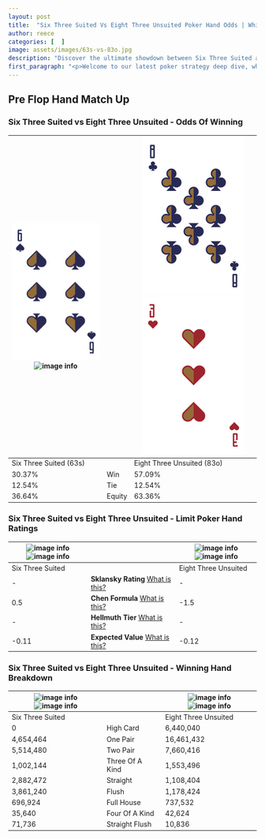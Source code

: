 ```yaml
---
layout: post
title:  "Six Three Suited Vs Eight Three Unsuited Poker Hand Odds | Which Is The Better Hand In Poker? A Complete Guide"
author: reece
categories: [  ]
image: assets/images/63s-vs-83o.jpg
description: "Discover the ultimate showdown between Six Three Suited and Eight Three Unsuited in poker! Uncover the odds, strategies, and scenarios where one hand triumphs over the other. Get ready to up your poker game with this thrilling analysis."
first_paragraph: "<p>Welcome to our latest poker strategy deep dive, where we're pitting two distinct hands against each other in a high-stakes showdown: Six Three Suited vs Eight Three Unsuited.</p><p>In the dynamic world of poker, every decision counts, and knowing which hand holds the upper hand is key to your success at the table.</p><p>In this article, we'll dissect these two hands, explore the scenarios where one dominates the other, and equip you with the knowledge to make strategic choices that can tip the odds in your favor.</p><p>Get ready to unravel the intriguing dynamics of these poker hands and elevate your game to new heights.</p>"
---
```




[comment]: # (sp0)

## Pre Flop Hand Match Up

<div class="table hand-ratings" markdown="1"> 



### Six Three Suited vs Eight Three Unsuited - Odds Of Winning


    
| ![image info](assets/images/hand1/6.png) ![image info](assets/images/hand1/3s.png) |  | ![image info](assets/images/hand2/8.png) ![image info](assets/images/hand2/3o.png) |
| -------- | -------- | -------- |
| Six Three Suited (63s) |  | Eight Three Unsuited (83o) |
| 30.37% | Win | 57.09% |
| 12.54% | Tie | 12.54% |
| 36.64% | Equity | 63.36% |




[comment]: # (sp1)



### Six Three Suited vs Eight Three Unsuited - Limit Poker Hand Ratings


    
| ![image info](https://www.riverpairs.com/assets/images/hand1/6.png) ![image info](https://www.riverpairs.com/assets/images/hand1/3s.png) |  | ![image info](https://www.riverpairs.com/assets/images/hand2/8.png) ![image info](https://www.riverpairs.com/assets/images/hand2/3o.png) |
| -------- | -------- | -------- |
| Six Three Suited |  | Eight Three Unsuited |
| - | **Sklansky Rating** [What is this?](/sklansky-rating-explained) | - |
| 0.5 | **Chen Formula** [What is this?](/chen-formula-explained) | -1.5 |
| - | **Hellmuth Tier** [What is this?](/Hellmuth-tier-explained) | - |
| -0.11 | **Expected Value** [What is this?](/expected-value-explained) | -0.12 |




[comment]: # (sp2)



### Six Three Suited vs Eight Three Unsuited - Winning Hand Breakdown


    
| ![image info](https://www.riverpairs.com/assets/images/hand1/6.png) ![image info](https://www.riverpairs.com/assets/images/hand1/3s.png) |  | ![image info](https://www.riverpairs.com/assets/images/hand2/8.png) ![image info](https://www.riverpairs.com/assets/images/hand2/3o.png) |
| -------- | -------- | -------- |
| Six Three Suited |  | Eight Three Unsuited |
| 0 | High Card | 6,440,040 |
| 4,654,464 | One Pair | 16,461,432 |
| 5,514,480 | Two Pair | 7,660,416 |
| 1,002,144 | Three Of A Kind | 1,553,496 |
| 2,882,472 | Straight | 1,108,404 |
| 3,861,240 | Flush | 1,178,424 |
| 696,924 | Full House | 737,532 |
| 35,640 | Four Of A Kind | 42,624 |
| 71,736 | Straight Flush | 10,836 |




[comment]: # (sp3)



</div>

[comment]: # (sp4)



[comment]: # (sp5)

